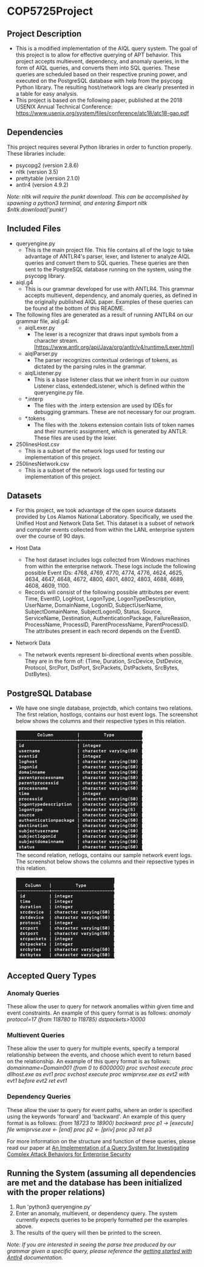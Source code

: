 # COP5725Project

## Project Description 
- This is a modified implementation of the AIQL query system. The goal of this project is to allow for effective querying of APT behavior. This project accepts multievent, dependency, and anomaly queries, in the form of AIQL queries, and converts them into SQL queries. These queries are scheduled based on their respective pruning power, and executed on the PostgreSQL database with help from the psycopg Python library. The resulting host/network logs are clearly presented in a table for easy analysis.
- This project is based on the following paper, published at the 2018 USENIX Annual Technical Conference: https://www.usenix.org/system/files/conference/atc18/atc18-gao.pdf

## Dependencies
This project requires several Python libraries in order to function properly. These libraries include:
- psycopg2 (version 2.8.6)
- nltk (version 3.5)
- prettytable (version 2.1.0)
- antlr4 (version 4.9.2)

<em> Note: nltk will require the punkt download. This can be accomplished by spawning a python3 terminal, and entering $import nltk $nltk.download('punkt') </em>

## Included Files
- queryengine.py
	- This is the main project file. This file contains all of the logic to take advantage of ANTLR4's parser, lexer, and listener to analyze AIQL queries and convert them to SQL queries. 
	These queries are then sent to the PostgreSQL database running on the system, using the psycopg library.
- aiql.g4
	- This is our grammar developed for use with ANTLR4. This grammar accepts multievent, dependency, and anomaly queries, as defined in the originally published AIQL paper. Examples of these queries can be found at the bottom of this README.
- The following files are generated as a result of running ANTLR4 on our grammar file, aiql.g4:
	- aiqlLexer.py
		- The lexer is a recognizer that draws input symbols from a character stream. [https://www.antlr.org/api/Java/org/antlr/v4/runtime/Lexer.html]
	- aiqlParser.py
		- The parser recognizes contextual orderings of tokens, as dictated by the parsing rules in the grammar.
	- aiqlListener.py
		- This is a base listener class that we inherit from in our custom Listener class, extendedListener, which is defined within the queryengine.py file.
	- \*.interp
		- The files with the .interp extension are used by IDEs for debugging grammars. These are not necessary for our program.
	- \*.tokens
		- The files with the .tokens extension contain lists of token names and their numeric assignment, which is generated by ANTLR. These files are used by the lexer.
- 250linesHost.csv
	- This is a subset of the network logs used for testing our implementation of this project.
- 250linesNetwork.csv
	- This is a subset of the network logs used for testing our implementation of this project.

## Datasets
- For this project, we took advantage of the open source datasets provided by Los Alamos National Laboratory. Specifically, we used the Unified Host and Network Data Set. This dataset is a subset of network and computer events collected from within the LANL enterprise system over the course of 90 days.
- Host Data
	- The host dataset includes logs collected from Windows machines from within the enterprise network. These logs include the following possible Event IDs: 4768, 4769, 4770, 4774, 4776, 4624, 4625, 4634, 4647, 4648, 4672, 4800, 4801, 4802, 4803, 4688, 4689, 4608, 4609, 1100. 
	- Records will consist of the following possible attributes per event: Time, EventID, LogHost, LogonType, LogonTypeDescription, UserName, DomainName, LogonID, SubjectUserName, SubjectDomainName, SubjectLogonID, Status, Source, ServiceName, Destination, AuthenticationPackage, FailureReason, ProcessName, ProcessID, ParentProcessName, ParentProcessID. The attributes present in each record depends on the EventID.

- Network Data
	- The network events represent bi-directional events when possible. They are in the form of: {Time, Duration, SrcDevice, DstDevice, Protocol, SrcPort, DstPort, SrcPackets, DstPackets, SrcBytes, DstBytes}.

## PostgreSQL Database
- We have one single database, projectdb, which contains two relations. The first relation, hostlogs, contains our host event logs. The screenshot below shows the columns and their respective types in this relation. <br/><br/> ![hostlogs relation](./Assets/hostlogsscreenshot.png)   
The second relation, netlogs, contains our sample network event logs. The screenshot below shows the columns and their repsective types in this relation. <br/><br/> ![nelogs relation](./Assets/netlogsscreenshot.png)

## Accepted Query Types

### Anomaly Queries
These allow the user to query for network anomalies within given time and event constraints.
An example of this query format is as follows:
<em>
	anomaly protocol=17
	(from 118780 to 118785)
	dstpackets>10000
</em>

### Multievent Queries
These allow the user to query for multiple events, specify a temporal relationship between the events, and choose which event to return based on the relationship.
An example of this query format is as follows:
<em>
	domainname=Domain001
	(from 0 to 6000000)
	proc svchost execute proc dllhost.exe as evt1
	proc svchost execute proc wmiprvse.exe as evt2
	with evt1 before evt2
	ret evt1
</em>

### Dependency Queries
These allow the user to query for event paths, where an order is specified using the keywords 'forward' and 'backward'.
An example of this query format is as follows:
<em>
	(from 18723 to 18900)
	backward: proc p1 -> [execute] file wmiprvse.exe <- [end] proc p2 <- [priv] proc p3 ret p3
</em>

For more information on the structure and function of these queries, please read our paper at [An Implementation of a Query System for Investigating Complex Attack Behaviors for Enterprise Security](www.google.com)

## Running the System (assuming all dependencies are met and the database has been initialized with the proper relations)
1. Run 'python3 queryengine.py'
2. Enter an anomaly, multievent, or dependency query. The system currently expects queries to be properly formatted per the examples above.
3. The results of the query will then be printed to the screen.

<em> Note: If you are interested in seeing the parse tree produced by our grammar given a specific query, please reference the [getting started with Antlr4](https://github.com/antlr/antlr4/blob/master/doc/getting-started.md) documentation. </em>
